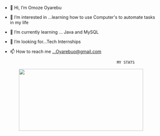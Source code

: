 - 👋 Hi, I’m Omoze Oyarebu
- 👀 I’m interested in ...learning how to use Computer's to automate tasks in my life
- 🌱 I’m currently learning ... Java and MySQL
- 💞️ I’m looking for...Tech Internships
- 📫 How to reach me ...Oyarebuo@gmail.com

                                                      MY STATS

<p align="center">
  <img width="400" height="200" src="https://github-readme-stats.vercel.app/api/top-langs/?username=Moze-Code&layout=compact">
</p>

<!---
Moze-Code/Moze-Code is a ✨ special ✨ repository because its `README.md` (this file) appears on your GitHub profile.
You can click the Preview link to take a look at your changes.
--->
